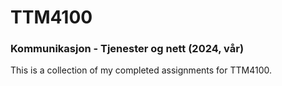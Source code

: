 # TTM4100

### Kommunikasjon - Tjenester og nett (2024, vår)

This is a collection of my completed assignments for TTM4100.
